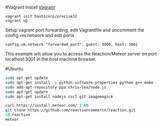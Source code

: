 #Vagrant
Install [Vagrant](/www.vagrantup.com/downloads.html)

	vagrant init hashicorp/precise32
	vagrant up

Setup vagrant port forwarding, edit Vagrantfile and uncomment the config.vm.network and edit ports

	config.vm.network "forwarded_port", guest: 3000, host: 3001

This example will allow you to access the Reaction/Meteor server on port localhost:3001 in the host machine browser.

#Ubuntu

```bash
sudo apt-get update
sudo apt-get install -y python-software-properties python g++ make
sudo add-apt-repository ppa:chris-lea/node.js
sudo apt-get update
sudo apt-get install nodejs curl git imagemagick

curl https://install.meteor.com/ | sh
git clone https://github.com/reactioncommerce/reaction.git
cd reaction
meteor
```




